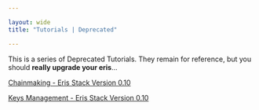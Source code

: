 ```yaml
---

layout: wide
title: "Tutorials | Deprecated"

---
```


This is a series of Deprecated Tutorials. They remain for reference, but you should **really upgrade your eris**...

[Chainmaking - Eris Stack Version 0.10](chainmaking-v0.10/)

[Keys Management - Eris Stack Version 0.10](keyexporting-v0.10/)
